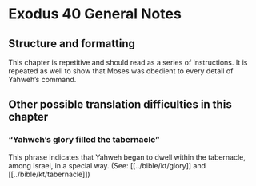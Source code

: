 # Exodus 40 General Notes
## Structure and formatting

This chapter is repetitive and should read as a series of instructions. It is repeated as well to show that Moses was obedient to every detail of Yahweh’s command.

## Other possible translation difficulties in this chapter

### “Yahweh’s glory filled the tabernacle”
This phrase indicates that Yahweh began to dwell within the tabernacle, among Israel, in a special way. (See: [[../bible/kt/glory]] and [[../bible/kt/tabernacle]])